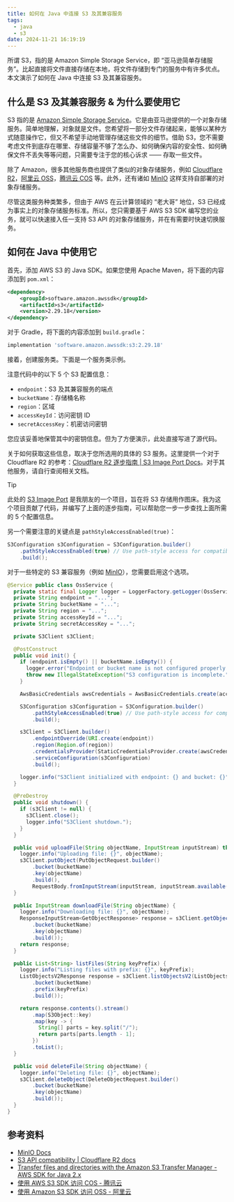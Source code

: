 ```yaml
---
title: 如何在 Java 中连接 S3 及其兼容服务
tags:
  - java
  - s3
date: 2024-11-21 16:19:19
---
```


所谓 S3，指的是 Amazon Simple Storage Service，即 “亚马逊简单存储服务”。比起直接将文件直接存储在本地，将文件存储到专门的服务中有许多优点。本文演示了如何在 Java 中连接 S3 及其兼容服务。

<!--more-->

## 什么是 S3 及其兼容服务 & 为什么要使用它

S3 指的是 [Amazon Simple Storage Service](https://aws.amazon.com/s3/)。它是由亚马逊提供的一个对象存储服务。简单地理解，对象就是文件。您希望将一部分文件存储起来，能够以某种方式随意操作它，但又不希望手动地管理存储这些文件的细节。借助 S3，您不需要考虑文件到底存在哪里、存储容量不够了怎么办、如何确保内容的安全性、如何确保文件不丢失等等问题，只需要专注于您的核心诉求 —— 存取一些文件。

除了 Amazon，很多其他服务商也提供了类似的对象存储服务，例如 [Cloudflare R2](https://www.cloudflare.com/developer-platform/products/r2/)，[阿里云 OSS](https://cn.aliyun.com/product/oss)，[腾讯云 COS](https://cloud.tencent.com/product/cos) 等。此外，还有诸如 [MinIO](https://min.io/) 这样支持自部署的对象存储服务。

尽管这类服务种类繁多，但由于 AWS 在云计算领域的 “老大哥” 地位，S3 已经成为事实上的对象存储服务标准。所以，您只需要基于 AWS S3 SDK 编写您的业务，就可以快速接入任一支持 S3 API 的对象存储服务，并在有需要时快速切换服务。

## 如何在 Java 中使用它

首先，添加 AWS S3 的 Java SDK。如果您使用 Apache Maven，将下面的内容添加到 `pom.xml`：

```xml
<dependency>
    <groupId>software.amazon.awssdk</groupId>
    <artifactId>s3</artifactId>
    <version>2.29.18</version>
</dependency>
```

对于 Gradle，将下面的内容添加到 `build.gradle`：

```gradle
implementation 'software.amazon.awssdk:s3:2.29.18'
```

接着，创建服务类。下面是一个服务类示例。

注意代码中的以下 5 个 S3 配置信息：

- `endpoint`：S3 及其兼容服务的端点
- `bucketName`：存储桶名称
- `region`：区域
- `accessKeyId`：访问密钥 ID
- `secretAccessKey`：机密访问密钥

您应该妥善地保管其中的密钥信息。但为了方便演示，此处直接写进了源代码。

关于如何获取这些信息，取决于您所选用的具体的 S3 服务。这里提供一个对于 Cloudflare R2 的参考：[Cloudflare R2 逐步指南 | S3 Image Port Docs](https://docs.iport.yfi.moe/zh/guide/for-cloudflare-r2)。对于其他服务，请自行查阅相关文档。

> [!Tip]
> 此处的 [S3 Image Port](https://iport.yfi.moe/) 是我朋友的一个项目，旨在将 S3 存储用作图床。我为这个项目贡献了代码，并编写了上面的逐步指南，可以帮助您一步一步查找上面所需的 5 个配置信息。

另一个需要注意的关键点是 `pathStyleAccessEnabled(true)`：

```java
S3Configuration s3Configuration = S3Configuration.builder()
    .pathStyleAccessEnabled(true) // Use path-style access for compatibility with MinIO
    .build();
```

对于一些特定的 S3 兼容服务（例如 [MinIO](https://min.io/)），您需要启用这个选项。

```java
@Service public class OssService {
  private static final Logger logger = LoggerFactory.getLogger(OssService.class);
  private String endpoint = "...";
  private String bucketName = "...";
  private String region = "...";
  private String accessKeyId = "...";
  private String secretAccessKey = "...";

  private S3Client s3Client;

  @PostConstruct
  public void init() {
    if (endpoint.isEmpty() || bucketName.isEmpty()) {
      logger.error("Endpoint or bucket name is not configured properly.");
      throw new IllegalStateException("S3 configuration is incomplete.");
    }

    AwsBasicCredentials awsCredentials = AwsBasicCredentials.create(accessKeyId, secretAccessKey);

    S3Configuration s3Configuration = S3Configuration.builder()
        .pathStyleAccessEnabled(true) // Use path-style access for compatibility with MinIO
        .build();

    s3Client = S3Client.builder()
        .endpointOverride(URI.create(endpoint))
        .region(Region.of(region))
        .credentialsProvider(StaticCredentialsProvider.create(awsCredentials))
        .serviceConfiguration(s3Configuration)
        .build();

    logger.info("S3Client initialized with endpoint: {} and bucket: {}", endpoint, bucketName);
  }

  @PreDestroy
  public void shutdown() {
    if (s3Client != null) {
      s3Client.close();
      logger.info("S3Client shutdown.");
    }
  }

  public void uploadFile(String objectName, InputStream inputStream) throws Exception {
    logger.info("Uploading file: {}", objectName);
    s3Client.putObject(PutObjectRequest.builder()
        .bucket(bucketName)
        .key(objectName)
        .build(),
        RequestBody.fromInputStream(inputStream, inputStream.available()));
  }

  public InputStream downloadFile(String objectName) {
    logger.info("Downloading file: {}", objectName);
    ResponseInputStream<GetObjectResponse> response = s3Client.getObject(GetObjectRequest.builder()
        .bucket(bucketName)
        .key(objectName)
        .build());
    return response;
  }

  public List<String> listFiles(String keyPrefix) {
    logger.info("Listing files with prefix: {}", keyPrefix);
    ListObjectsV2Response response = s3Client.listObjectsV2(ListObjectsV2Request.builder()
        .bucket(bucketName)
        .prefix(keyPrefix)
        .build());

    return response.contents().stream()
        .map(S3Object::key)
        .map(key -> {
          String[] parts = key.split("/");
          return parts[parts.length - 1];
        })
        .toList();
  }

  public void deleteFile(String objectName) {
    logger.info("Deleting file: {}", objectName);
    s3Client.deleteObject(DeleteObjectRequest.builder()
        .bucket(bucketName)
        .key(objectName)
        .build());
  }
}
```

## 参考资料

- [MinIO Docs](https://min.io/docs)
- [S3 API compatibility | Cloudflare R2 docs](https://developers.cloudflare.com/r2/api/s3/api/)
- [Transfer files and directories with the Amazon S3 Transfer Manager - AWS SDK for Java 2.x](https://docs.aws.amazon.com/sdk-for-java/latest/developer-guide/transfer-manager.html)
- [使用 AWS S3 SDK 访问 COS - 腾讯云](https://cloud.tencent.com/document/product/436/37421)
- [使用 Amazon S3 SDK 访问 OSS - 阿里云](https://www.alibabacloud.com/help/zh/oss/developer-reference/use-amazon-s3-sdks-to-access-oss)
